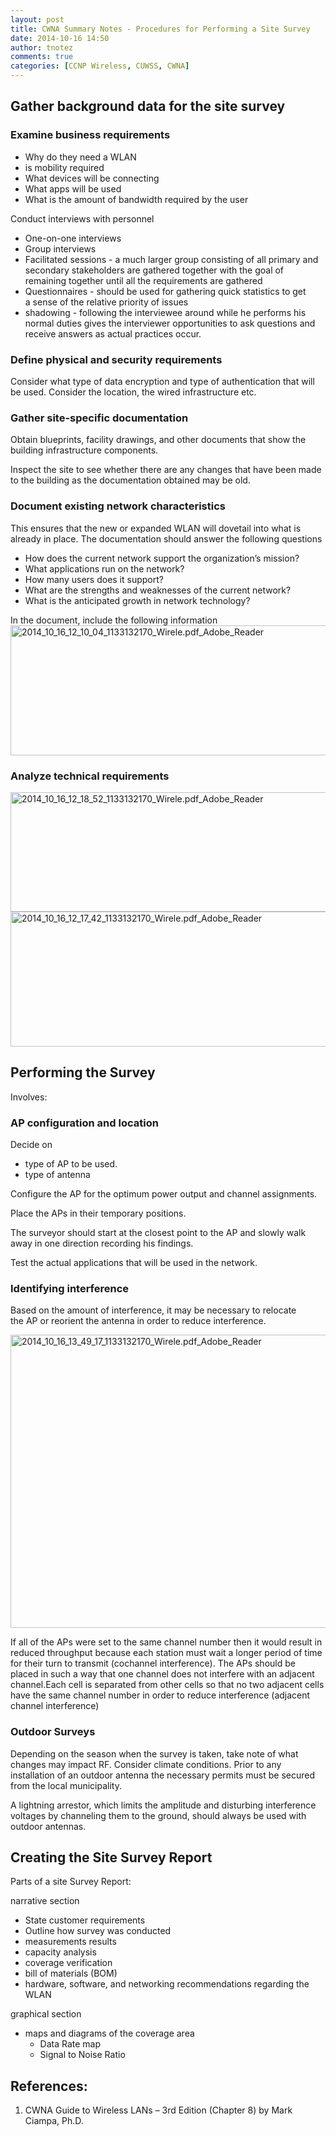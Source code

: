 ```yaml
---
layout: post
title: CWNA Summary Notes - Procedures for Performing a Site Survey
date: 2014-10-16 14:50
author: tnotez
comments: true
categories: [CCNP Wireless, CUWSS, CWNA]
---
```

<h2>Gather background data for the site survey</h2>

<h3>Examine business requirements</h3>

<ul>
    <li>Why do they need a WLAN</li>
    <li>is mobility required</li>
    <li>What devices will be connecting</li>
    <li>What apps will be used</li>
    <li>What is the amount of bandwidth required by the user</li>
</ul>

<!--more-->

Conduct interviews with personnel

<ul>
    <li>One-on-one interviews</li>
    <li>Group interviews</li>
    <li>Facilitated sessions - a much larger group consisting of all primary and secondary stakeholders are gathered together with the goal of remaining together until all the requirements are gathered</li>
    <li>Questionnaires - should be used for gathering quick statistics to get a sense of the relative priority of issues</li>
    <li>shadowing - following the interviewee around while he performs his normal duties gives the interviewer opportunities to ask questions and receive answers as actual practices
occur.</li>
</ul>

<h3>Define physical and security requirements</h3>

Consider what type of data encryption and type of authentication that will be used. Consider the location, the wired infrastructure etc.

<h3>Gather site-specific documentation</h3>

Obtain blueprints, facility drawings, and other documents that show the building infrastructure components.

Inspect the site to see whether there are any changes that have been made to the building as the documentation obtained may be old.

<h3>Document existing network characteristics</h3>

This ensures that the new or expanded WLAN will dovetail into what is already in place. The documentation should answer the following questions

<ul>
    <li>How does the current network support the organization’s mission?</li>
    <li>What applications run on the network?</li>
    <li>How many users does it support?</li>
    <li>What are the strengths and weaknesses of the current network?</li>
    <li>What is the anticipated growth in network technology?</li>
</ul>

In the document, include the following information <a href="https://littlenerdsdiary.files.wordpress.com/2014/10/2014_10_16_12_10_04_1133132170_wirele-pdf_adobe_reader.png"><img class="alignnone size-full wp-image-3176" src="https://littlenerdsdiary.files.wordpress.com/2014/10/2014_10_16_12_10_04_1133132170_wirele-pdf_adobe_reader.png" alt="2014_10_16_12_10_04_1133132170_Wirele.pdf_Adobe_Reader" width="525" height="208" /></a>

<h3>Analyze technical requirements</h3>

<a href="https://littlenerdsdiary.files.wordpress.com/2014/10/2014_10_16_12_18_52_1133132170_wirele-pdf_adobe_reader.png"><img class="alignnone size-full wp-image-3177" src="https://littlenerdsdiary.files.wordpress.com/2014/10/2014_10_16_12_18_52_1133132170_wirele-pdf_adobe_reader.png" alt="2014_10_16_12_18_52_1133132170_Wirele.pdf_Adobe_Reader" width="656" height="191" /></a> <a href="https://littlenerdsdiary.files.wordpress.com/2014/10/2014_10_16_12_17_42_1133132170_wirele-pdf_adobe_reader.png"><img class="alignnone size-full wp-image-3178" src="https://littlenerdsdiary.files.wordpress.com/2014/10/2014_10_16_12_17_42_1133132170_wirele-pdf_adobe_reader.png" alt="2014_10_16_12_17_42_1133132170_Wirele.pdf_Adobe_Reader" width="659" height="216" /></a>

<h2>Performing the Survey</h2>

Involves:

<h3>AP configuration and location</h3>

Decide on

<ul>
    <li>type of AP to be used.</li>
    <li>type of antenna</li>
</ul>

Configure the AP for the optimum power output and channel assignments.

Place the APs in their temporary positions.

The surveyor should start at the closest point to the AP and slowly walk away in one direction recording his findings.

Test the actual applications that will be used in the network.

<h3>Identifying interference</h3>

Based on the amount of interference, it may be necessary to relocate the AP or reorient the antenna in order to reduce interference.

<a href="https://littlenerdsdiary.files.wordpress.com/2014/10/2014_10_16_13_49_17_1133132170_wirele-pdf_adobe_reader.png"><img class="alignnone size-full wp-image-3183" src="https://littlenerdsdiary.files.wordpress.com/2014/10/2014_10_16_13_49_17_1133132170_wirele-pdf_adobe_reader.png" alt="2014_10_16_13_49_17_1133132170_Wirele.pdf_Adobe_Reader" width="553" height="469" /></a>

If all of the APs were set to the same channel number then it would result in reduced throughput because each station must wait a longer period of time for their turn to transmit (cochannel interference). The APs should be placed in such a way that one channel does not interfere with an adjacent channel.Each cell is separated from other cells so that no two adjacent cells have the same channel number in order to reduce interference
(adjacent channel interference)

<h3>Outdoor Surveys</h3>

Depending on the season when the survey is taken, take note of what changes may impact RF. Consider climate conditions. Prior to any installation of an outdoor antenna the necessary permits must be secured from the local municipality.

A lightning arrestor, which limits the amplitude and disturbing interference voltages by channeling them to the ground, should always be used with outdoor antennas.

<h2>Creating the Site Survey Report</h2>

Parts of a site Survey Report:

narrative section

<ul>
    <li>State customer requirements</li>
    <li>Outline how survey was conducted</li>
    <li>measurements results</li>
    <li>capacity analysis</li>
    <li>coverage verification</li>
    <li>bill of materials (BOM)</li>
    <li>hardware, software, and networking recommendations regarding the WLAN</li>
</ul>

graphical section

<ul>
    <li>maps and diagrams of the coverage area
<ul>
    <li>Data Rate map</li>
    <li>Signal to Noise Ratio</li>
</ul>
</li>
</ul>

<h2>References:</h2>

<ol>
    <li>CWNA Guide to Wireless LANs – 3rd Edition (Chapter 8) by Mark Ciampa, Ph.D.</li>
</ol>
